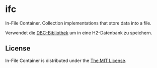 ifc
===

In-File Container. Collection implementations that store data into a file. 

Verwendet die <a href="https://github.com/rainu/dbc">DBC-Bibliothek</a> um in eine H2-Datenbank zu speichern.

License
-------

In-File Container is distributed under the [The MIT License](http://opensource.org/licenses/MIT).

